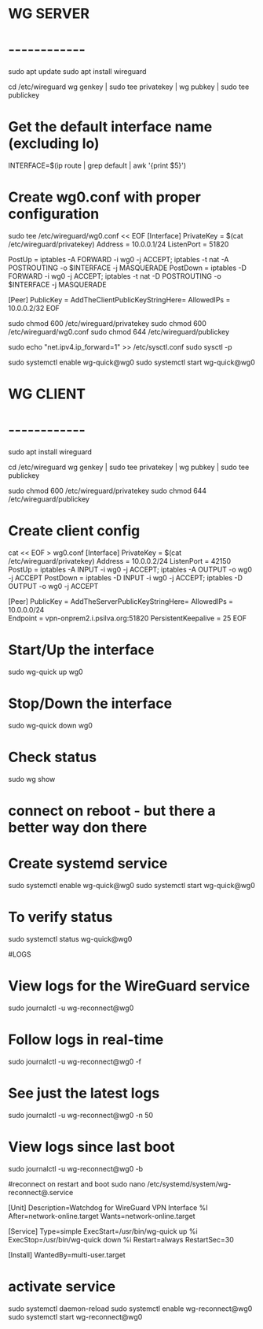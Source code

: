 
# WG SERVER
# ------------

sudo apt update
sudo apt install wireguard

cd /etc/wireguard
wg genkey | sudo tee privatekey | wg pubkey | sudo tee publickey

# Get the default interface name (excluding lo)
INTERFACE=$(ip route | grep default | awk '{print $5}')


# Create wg0.conf with proper configuration
sudo tee /etc/wireguard/wg0.conf << EOF
[Interface]
PrivateKey = $(cat /etc/wireguard/privatekey)
Address = 10.0.0.1/24
ListenPort = 51820

PostUp = iptables -A FORWARD -i wg0 -j ACCEPT; iptables -t nat -A POSTROUTING -o $INTERFACE -j MASQUERADE
PostDown = iptables -D FORWARD -i wg0 -j ACCEPT; iptables -t nat -D POSTROUTING -o $INTERFACE -j MASQUERADE


[Peer]
PublicKey = AddTheClientPublicKeyStringHere=
AllowedIPs = 10.0.0.2/32
EOF


sudo chmod 600 /etc/wireguard/privatekey
sudo chmod 600 /etc/wireguard/wg0.conf
sudo chmod 644 /etc/wireguard/publickey


sudo echo "net.ipv4.ip_forward=1" >> /etc/sysctl.conf
sudo sysctl -p


sudo systemctl enable wg-quick@wg0
sudo systemctl start wg-quick@wg0




# WG CLIENT
# ------------

sudo apt install wireguard


cd /etc/wireguard
wg genkey | sudo tee privatekey | wg pubkey | sudo tee publickey

sudo chmod 600 /etc/wireguard/privatekey
sudo chmod 644 /etc/wireguard/publickey


# Create client config
cat << EOF > wg0.conf
[Interface]
PrivateKey = $(cat /etc/wireguard/privatekey)
Address = 10.0.0.2/24
ListenPort = 42150
PostUp = iptables -A INPUT -i wg0 -j ACCEPT; iptables -A OUTPUT -o wg0 -j ACCEPT
PostDown = iptables -D INPUT -i wg0 -j ACCEPT; iptables -D OUTPUT -o wg0 -j ACCEPT


[Peer]
PublicKey = AddTheServerPublicKeyStringHere=
AllowedIPs = 10.0.0.0/24  
Endpoint = vpn-onprem2.i.psilva.org:51820
PersistentKeepalive = 25
EOF



# Start/Up the interface
sudo wg-quick up wg0
# Stop/Down the interface
sudo wg-quick down wg0
# Check status
sudo wg show


# connect on reboot - but there a better way don there
# Create systemd service
sudo systemctl enable wg-quick@wg0
sudo systemctl start wg-quick@wg0
# To verify status
sudo systemctl status wg-quick@wg0


#LOGS 
# View logs for the WireGuard service
sudo journalctl -u wg-reconnect@wg0

# Follow logs in real-time
sudo journalctl -u wg-reconnect@wg0 -f

# See just the latest logs
sudo journalctl -u wg-reconnect@wg0 -n 50

# View logs since last boot
sudo journalctl -u wg-reconnect@wg0 -b




#reconnect on restart and boot
sudo nano /etc/systemd/system/wg-reconnect@.service

[Unit]
Description=Watchdog for WireGuard VPN Interface %I
After=network-online.target
Wants=network-online.target

[Service]
Type=simple
ExecStart=/usr/bin/wg-quick up %i
ExecStop=/usr/bin/wg-quick down %i
Restart=always
RestartSec=30

[Install]
WantedBy=multi-user.target

# activate service
sudo systemctl daemon-reload
sudo systemctl enable wg-reconnect@wg0
sudo systemctl start wg-reconnect@wg0

